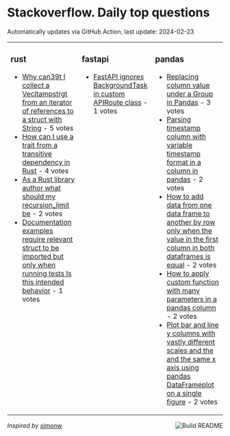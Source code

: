 # Stackoverflow. Daily top questions 

Automatically updates via GitHub Action, last update: <!-- date starts -->2024-02-23<!-- date ends -->


<table><tr><td valign="top" width="33%">

### rust
<!-- rust starts -->
* [Why can39t I collect a Vecltampstrgt from an iterator of references to a struct with String](https://stackoverflow.com/questions/78041625/why-cant-i-collect-a-vecstr-from-an-iterator-of-references-to-a-struct-with) - 5 votes
* [How can I use a trait from a transitive dependency in Rust](https://stackoverflow.com/questions/78044561/how-can-i-use-a-trait-from-a-transitive-dependency-in-rust) - 4 votes
* [As a Rust library author what should my recursion_limit be](https://stackoverflow.com/questions/78049429/as-a-rust-library-author-what-should-my-recursion-limit-be) - 2 votes
* [Documentation examples require relevant struct to be imported but only when running tests Is this intended behavior](https://stackoverflow.com/questions/78043945/documentation-examples-require-relevant-struct-to-be-imported-but-only-when-run) - 1 votes
<!-- rust ends -->
</td><td valign="top" width="34%">


### fastapi
<!-- fastapi starts -->
* [FastAPI ignores BackgroundTask in custom APIRoute class](https://stackoverflow.com/questions/78039940/fastapi-ignores-backgroundtask-in-custom-apiroute-class) - 1 votes
<!-- fastapi ends -->
</td><td valign="top" width="34%">


### pandas
<!-- pandas starts -->
* [Replacing column value under a Group in Pandas](https://stackoverflow.com/questions/78040939/replacing-column-value-under-a-group-in-pandas) - 3 votes
* [Parsing timestamp column with variable timestamp format in a column in pandas](https://stackoverflow.com/questions/78040502/parsing-timestamp-column-with-variable-timestamp-format-in-a-column-in-pandas) - 2 votes
* [How to add data from one data frame to another by row only when the value in the first column in both dataframes is equal](https://stackoverflow.com/questions/78044552/how-to-add-data-from-one-data-frame-to-another-by-row-only-when-the-value-in-th) - 2 votes
* [How to apply custom function with many parameters in a pandas column](https://stackoverflow.com/questions/78039427/how-to-apply-custom-function-with-many-parameters-in-a-pandas-column) - 2 votes
* [Plot bar and line y columns with vastly different scales and the and the same x axis using pandas DataFrameplot on a single figure](https://stackoverflow.com/questions/78038874/plot-bar-and-line-y-columns-with-vastly-different-scales-and-the-and-the-same-x) - 2 votes
<!-- pandas ends -->
</td></tr></table>

<a href="https://github.com/hp0404/hp0404/actions"><img src="https://github.com/hp0404/hp0404/workflows/Build%20README/badge.svg" align="right" alt="Build README"></a> <p>*Inspired by  [simonw](https://github.com/simonw/simonw)*</p>
